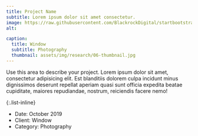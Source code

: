 ```yaml
---
title: Project Name
subtitle: Lorem ipsum dolor sit amet consectetur.
image: https://raw.githubusercontent.com/BlackrockDigital/startbootstrap-agency/master/src/assets/img/research/06-full.jpg
alt: 

caption:
  title: Window
  subtitle: Photography
  thumbnail: assets/img/research/06-thumbnail.jpg
---
```

Use this area to describe your project. Lorem ipsum dolor sit amet, consectetur adipisicing elit. Est blanditiis dolorem culpa incidunt minus dignissimos deserunt repellat aperiam quasi sunt officia expedita beatae cupiditate, maiores repudiandae, nostrum, reiciendis facere nemo!

{:.list-inline}
- Date: October 2019
- Client: Window
- Category: Photography

